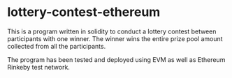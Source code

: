 # lottery-contest-ethereum

This is a program written in solidity to conduct a lottery contest between participants with one winner. The winner wins the entire prize pool amount collected from all the participants.

The program has been tested and deployed using EVM as well as Ethereum Rinkeby test network.
